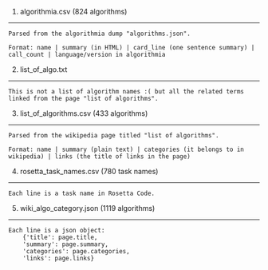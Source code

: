 1. algorithmia.csv (824 algorithms)
--------------------
	Parsed from the algorithmia dump "algorithms.json".

	Format: name | summary (in HTML) | card_line (one sentence summary) | call_count | language/version in algorithmia

2. list_of_algo.txt
--------------------
	This is not a list of algorithm names :( but all the related terms linked from the page "list of algorithms". 


3. list_of_algorithms.csv (433 algorithms)
--------------------
	Parsed from the wikipedia page titled "list of algorithms".

	Format: name | summary (plain text) | categories (it belongs to in wikipedia) | links (the title of links in the page)
	

4. rosetta_task_names.csv (780 task names)
--------------------
	Each line is a task name in Rosetta Code. 


5. wiki_algo_category.json (1119 algorithms)
--------------------
	Each line is a json object:
		{'title': page.title,
		'summary': page.summary,
		'categories': page.categories,
		'links': page.links}




